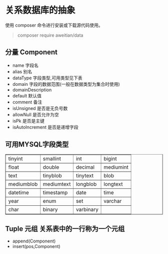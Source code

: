 # 关系数据库的抽象

使用 composer 命令进行安装或下载源代码使用。
>composer require aweitian/data
>

## 分量 Component
- name 字段名
- alias 别名
- dataType 字段类型,可用类型见下表
- domain 字段的数据范围(一般在数据类型为集合时使用)
- domainDescription
- default 默认值
- comment 备注
- isUnsigned 是否是无负号数
- allowNull 是否允许为空
- isPk 是否是主键
- isAutoIncrement 是否是递增字段

## 可用MYSQL字段类型
<table border=1>
<tr><td>tinyint</td><td>smallint</td><td>int</td><td>bigint</td></tr>
<tr><td>float</td><td>double</td><td>decimal</td><td>mediumint</td></tr>
<tr><td>text</td><td>tinyblob</td><td>tinytext</td><td>blob</td></tr>
<tr><td>mediumblob</td><td>mediumtext</td><td>longblob</td><td>longtext</td></tr>
<tr><td>datetime</td><td>timestamp</td><td>date</td><td>time</td></tr>
<tr><td>year</td><td>enum</td><td>set</td><td>varchar</td></tr>
<tr><td>char</td><td>binary</td><td>varbinary</td><td></td></tr>
</table>


## Tuple 元组 关系表中的一行称为一个元组
- append(Component)
- insert(pos,Component)
 
